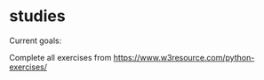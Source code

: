 # studies

Current goals:

Complete all exercises from https://www.w3resource.com/python-exercises/

